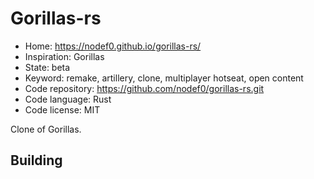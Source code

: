 # Gorillas-rs

- Home: https://nodef0.github.io/gorillas-rs/
- Inspiration: Gorillas
- State: beta
- Keyword: remake, artillery, clone, multiplayer hotseat, open content
- Code repository: https://github.com/nodef0/gorillas-rs.git
- Code language: Rust
- Code license: MIT

Clone of Gorillas.

## Building
